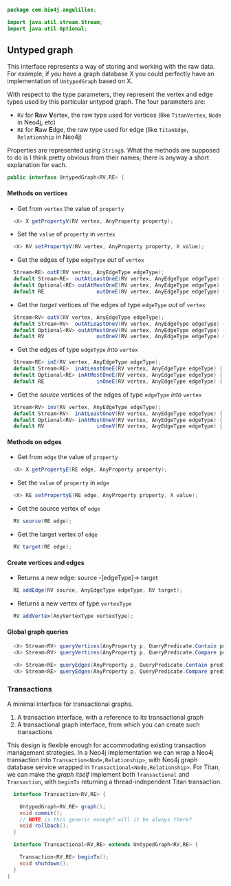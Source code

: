 
```java
package com.bio4j.angulillos;

import java.util.stream.Stream;
import java.util.Optional;
```


## Untyped graph

This interface represents a way of storing and working with the raw data. For example, if you have a graph database X you could perfectly have an implementation of `UntypedGraph` based on X.

With respect to the type parameters, they represent the vertex and edge types used by this particular untyped graph. The four parameters are:

- `RV` for **R**aw **V**ertex, the raw type used for vertices (like `TitanVertex`, `Node` in Neo4j, etc)
- `RE` for **R**aw **E**dge, the raw type used for edge (like `TitanEdge`, `Relationship` in Neo4j)

Properties are represented using `String`s. What the methods are supposed to do is I think pretty obvious from their names; there is anyway a short explanation for each.


```java
public interface UntypedGraph<RV,RE> {
```

#### Methods on vertices
- Get from `vertex` the value of `property`

```java
  <X> X getPropertyV(RV vertex, AnyProperty property);
```

- Set the `value` of `property` in `vertex`

```java
  <X> RV setPropertyV(RV vertex, AnyProperty property, X value);
```

- Get the edges of type `edgeType` _out_ of `vertex`

```java
  Stream<RE> outE(RV vertex, AnyEdgeType edgeType);
  default Stream<RE>  outAtLeastOneE(RV vertex, AnyEdgeType edgeType) { return outE(vertex, edgeType); }
  default Optional<RE> outAtMostOneE(RV vertex, AnyEdgeType edgeType) { return outE(vertex, edgeType).findFirst(); }
  default RE                 outOneE(RV vertex, AnyEdgeType edgeType) { return outE(vertex, edgeType).findFirst().get(); }
```

- Get the _target_ vertices of the edges of type `edgeType` _out_ of `vertex`

```java
  Stream<RV> outV(RV vertex, AnyEdgeType edgeType);
  default Stream<RV>  outAtLeastOneV(RV vertex, AnyEdgeType edgeType) { return outV(vertex, edgeType); }
  default Optional<RV> outAtMostOneV(RV vertex, AnyEdgeType edgeType) { return outV(vertex, edgeType).findFirst(); }
  default RV                 outOneV(RV vertex, AnyEdgeType edgeType) { return outV(vertex, edgeType).findFirst().get(); }
```

- Get the edges of type `edgeType` _into_ `vertex`

```java
  Stream<RE> inE(RV vertex, AnyEdgeType edgeType);
  default Stream<RE>  inAtLeastOneE(RV vertex, AnyEdgeType edgeType) { return inE(vertex, edgeType); }
  default Optional<RE> inAtMostOneE(RV vertex, AnyEdgeType edgeType) { return inE(vertex, edgeType).findFirst(); }
  default RE                 inOneE(RV vertex, AnyEdgeType edgeType) { return inE(vertex, edgeType).findFirst().get(); }
```

- Get the _source_ vertices of the edges of type `edgeType` _into_ `vertex`

```java
  Stream<RV> inV(RV vertex, AnyEdgeType edgeType);
  default Stream<RV>  inAtLeastOneV(RV vertex, AnyEdgeType edgeType) { return inV(vertex, edgeType); }
  default Optional<RV> inAtMostOneV(RV vertex, AnyEdgeType edgeType) { return inV(vertex, edgeType).findFirst(); }
  default RV                 inOneV(RV vertex, AnyEdgeType edgeType) { return inV(vertex, edgeType).findFirst().get(); }
```

#### Methods on edges
- Get from `edge` the value of `property`

```java
  <X> X getPropertyE(RE edge, AnyProperty property);
```

- Set the `value` of `property` in `edge`

```java
  <X> RE setPropertyE(RE edge, AnyProperty property, X value);
```

- Get the source vertex of `edge`

```java
  RV source(RE edge);
```

- Get the target vertex of `edge`

```java
  RV target(RE edge);
```

#### Create vertices and edges
- Returns a new edge: source -[edgeType]-> target

```java
  RE addEdge(RV source, AnyEdgeType edgeType, RV target);
```

- Returns a new vertex of type `vertexType`

```java
  RV addVertex(AnyVertexType vertexType);
```


#### Global graph queries


```java
  <X> Stream<RV> queryVertices(AnyProperty p, QueryPredicate.Contain predicate, java.util.Collection<X> values);
  <X> Stream<RV> queryVertices(AnyProperty p, QueryPredicate.Compare predicate, X value);

  <X> Stream<RE> queryEdges(AnyProperty p, QueryPredicate.Contain predicate, java.util.Collection<X> values);
  <X> Stream<RE> queryEdges(AnyProperty p, QueryPredicate.Compare predicate, X value);
```


### Transactions

A minimal interface for transactional graphs.

1. A transaction interface, with a reference to its transactional graph
2. A transactional graph interface, from which you can create such transactions

This design is flexible enough for accommodating existing transaction management strategies. In a Neo4j implementation we can wrap a Neo4j transaction into `Transaction<Node,Relationship>`, with Neo4j graph database service wrapped in `Transactional<Node,Relationship>`. For Titan, we can make the *graph itself* implement both `Transactional` and `Transaction`, with `beginTx` returning a thread-independent Titan transaction.


```java
  interface Transaction<RV,RE> {

    UntypedGraph<RV,RE> graph();
    void commit();
    // NOTE is this generic enough? will it be always there?
    void rollback();
  }

  interface Transactional<RV,RE> extends UntypedGraph<RV,RE> {

    Transaction<RV,RE> beginTx();
    void shutdown();
  }
}

```




[test/java/com/bio4j/angulillos/Twitter.java]: ../../../../../test/java/com/bio4j/angulillos/Twitter.java.md
[test/java/com/bio4j/angulillos/TwitterGraphTestSuite.java]: ../../../../../test/java/com/bio4j/angulillos/TwitterGraphTestSuite.java.md
[main/java/com/bio4j/angulillos/TypedElement.java]: TypedElement.java.md
[main/java/com/bio4j/angulillos/Arity.java]: Arity.java.md
[main/java/com/bio4j/angulillos/UntypedGraphSchema.java]: UntypedGraphSchema.java.md
[main/java/com/bio4j/angulillos/AnyElementType.java]: AnyElementType.java.md
[main/java/com/bio4j/angulillos/UntypedGraph.java]: UntypedGraph.java.md
[main/java/com/bio4j/angulillos/TypedEdgeIndex.java]: TypedEdgeIndex.java.md
[main/java/com/bio4j/angulillos/Labeled.java]: Labeled.java.md
[main/java/com/bio4j/angulillos/TypedVertex.java]: TypedVertex.java.md
[main/java/com/bio4j/angulillos/TypedEdge.java]: TypedEdge.java.md
[main/java/com/bio4j/angulillos/TypedVertexIndex.java]: TypedVertexIndex.java.md
[main/java/com/bio4j/angulillos/conversions.java]: conversions.java.md
[main/java/com/bio4j/angulillos/TypedVertexQuery.java]: TypedVertexQuery.java.md
[main/java/com/bio4j/angulillos/QueryPredicate.java]: QueryPredicate.java.md
[main/java/com/bio4j/angulillos/AnyEdgeType.java]: AnyEdgeType.java.md
[main/java/com/bio4j/angulillos/TypedGraph.java]: TypedGraph.java.md
[main/java/com/bio4j/angulillos/AnyProperty.java]: AnyProperty.java.md
[main/java/com/bio4j/angulillos/AnyVertexType.java]: AnyVertexType.java.md
[main/java/com/bio4j/angulillos/TypedElementIndex.java]: TypedElementIndex.java.md
[main/java/com/bio4j/angulillos/Property.java]: Property.java.md